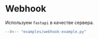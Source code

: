 # Webhook
Используем `fastapi` в качестве сервера.
```python
--8<-- "examples/webhook-example.py"
```